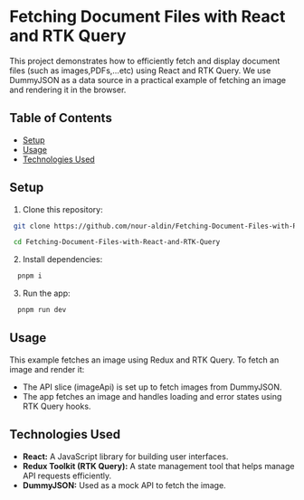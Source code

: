 # Fetching Document Files with React and RTK Query

This project demonstrates how to efficiently fetch and display document files (such as images,PDFs,...etc) using React and RTK Query. We use DummyJSON as a data source in a practical example of fetching an image and rendering it in the browser.

## Table of Contents

- [Setup](#setup)
- [Usage](#usage)
- [Technologies Used](#technologies-used)

## Setup

1. Clone this repository:

```bash
 git clone https://github.com/nour-aldin/Fetching-Document-Files-with-React-and-RTK-Query.git

 cd Fetching-Document-Files-with-React-and-RTK-Query
```

2. Install dependencies:

```bash
  pnpm i
```

3. Run the app:

```bash
  pnpm run dev
```

## Usage

This example fetches an image using Redux and RTK Query. To fetch an image and render it:

- The API slice (imageApi) is set up to fetch images from DummyJSON.
- The app fetches an image and handles loading and error states using RTK Query hooks.

## Technologies Used

- **React:** A JavaScript library for building user interfaces.
- **Redux Toolkit (RTK Query):** A state management tool that helps manage API requests efficiently.
- **DummyJSON:** Used as a mock API to fetch the image.
